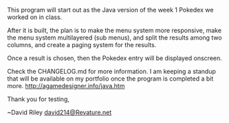 This program will start out as the Java version of the week 1 Pokedex we worked on in class. 

After it is built, the plan is to make the menu system more responsive, make the menu system multilayered (sub menus), and split
the results among two columns, and create a paging system for the results. 

Once a result is chosen, then the Pokedex entry will be displayed onscreen.

Check the CHANGELOG.md for more information. I am keeping a standup that will be available on my portfolio once the program is completed a bit more.
http://agamedesigner.info/java.htm

Thank you for testing,

~David Riley
david214@Revature.net
